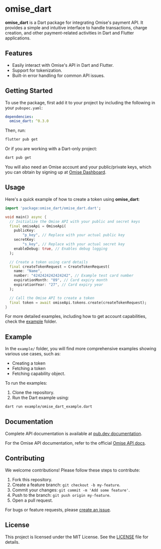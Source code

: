 # omise_dart

**omise_dart** is a Dart package for integrating Omise's payment API. It provides a simple and intuitive interface to handle transactions, charge creation, and other payment-related activities in Dart and Flutter applications.

## Features

- Easily interact with Omise's API in Dart and Flutter.
- Support for tokenization.
- Built-in error handling for common API issues.

## Getting Started

To use the package, first add it to your project by including the following in your `pubspec.yaml`:

```yaml
dependencies:
  omise_dart: ^0.3.0
```

Then, run:

```bash
flutter pub get
```

Or if you are working with a Dart-only project:

```bash
dart pub get
```

You will also need an Omise account and your public/private keys, which you can obtain by signing up at [Omise Dashboard](https://dashboard.omise.co).

## Usage

Here's a quick example of how to create a token using **omise_dart**:

```dart
import 'package:omise_dart/omise_dart.dart';

void main() async {
  // Initialize the Omise API with your public and secret keys
  final omiseApi = OmiseApi(
    publicKey:
        "p_key", // Replace with your actual public key
    secretKey:
        "s_key", // Replace with your actual secret key
    enableDebug: true, // Enables debug logging
  );

  // Create a token using card details
  final createTokenRequest = CreateTokenRequest(
    name: "Name",
    number: "4242424242424242", // Example test card number
    expirationMonth: "09", // Card expiry month
    expirationYear: "27", // Card expiry year
  );

  // Call the Omise API to create a token
  final token = await omiseApi.tokens.create(createTokenRequest);
}
```

For more detailed examples, including how to get account capabilities, check the [example](example/) folder.

## Example

In the `example/` folder, you will find more comprehensive examples showing various use cases, such as:

- Creating a token
- Fetching a token
- Fetching capability object.

To run the examples:

1. Clone the repository.
2. Run the Dart example using:

```bash
dart run example/omise_dart_example.dart
```

## Documentation

Complete API documentation is available at [pub.dev documentation](https://pub.dev/documentation/omise_dart/latest).

For the Omise API documentation, refer to the official [Omise API docs](https://www.omise.co/docs).

## Contributing

We welcome contributions! Please follow these steps to contribute:

1. Fork this repository.
2. Create a feature branch: `git checkout -b my-feature`.
3. Commit your changes: `git commit -m 'Add some feature'`.
4. Push to the branch: `git push origin my-feature`.
5. Open a pull request.

For bugs or feature requests, please [create an issue](https://github.com/omise/omise_dart/issues).

## License

This project is licensed under the MIT License. See the [LICENSE](LICENSE) file for details.
